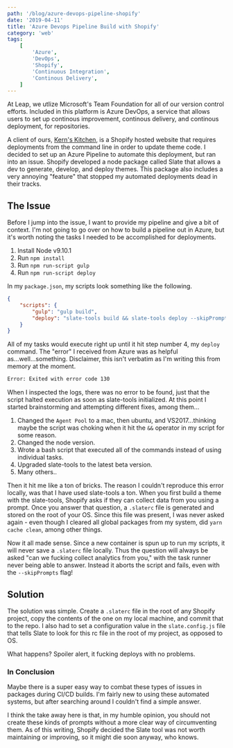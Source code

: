 ```yaml
---
path: '/blog/azure-devops-pipeline-shopify'
date: '2019-04-11'
title: 'Azure Devops Pipeline Build with Shopify'
category: 'web'
tags:
    [
        'Azure',
        'DevOps',
        'Shopify',
        'Continuous Integration',
        'Continous Delivery',
    ]
---
```


At Leap, we utlize Microsoft's Team Foundation for all of our version control efforts. Included in this platform is Azure DevOps, a service that allows users to set up continous improvement, continous delivery, and continous deployment, for repositories.

A client of ours, [Kern's Kitchen](https://derbypie.com), is a Shopify hosted website that requires deployments from the command line in order to update theme code. I decided to set up an Azure Pipeline to automate this deployment, but ran into an issue. Shopify developed a node package called Slate that allows a dev to generate, develop, and deploy themes. This package also includes a very annoying "feature" that stopped my automated deployments dead in their tracks.

## The Issue

Before I jump into the issue, I want to provide my pipeline and give a bit of context. I'm not going to go over on how to build a pipeline out in Azure, but it's worth noting the tasks I needed to be accomplished for deployments.

1. Install Node v9.10.1
2. Run `npm install`
3. Run `npm run-script gulp`
4. Run `npm run-script deploy`

In my `package.json`, my scripts look something like the following.

```json
{
    "scripts": {
        "gulp": "gulp build",
        "deploy": "slate-tools build && slate-tools deploy --skipPrompts"
    }
}
```

All of my tasks would execute right up until it hit step number 4, my `deploy` command. The "error" I received from Azure was as helpful as...well...something. Disclaimer, this isn't verbatim as I'm writing this from memory at the moment.

```bash
Error: Exited with error code 130
```

When I inspected the logs, there was no error to be found, just that the script halted execution as soon as slate-tools initialized. At this point I started brainstorming and attempting different fixes, among them...

1. Changed the `Agent Pool` to a mac, then ubuntu, and VS2017...thinking maybe the script was choking when it hit the `&&` operator in my script for some reason.
2. Changed the node version.
3. Wrote a bash script that executed all of the commands instead of using individual tasks.
4. Upgraded slate-tools to the latest beta version.
5. Many others..

Then it hit me like a ton of bricks. The reason I couldn't reproduce this error locally, was that I have used slate-tools a ton. When you first build a theme with the slate-tools, Shopify asks if they can collect data from you using a prompt. Once you answer that question, a `.slaterc` file is generated and stored on the root of your OS. Since this file was present, I was never asked again - even though I cleared all global packages from my system, did `yarn cache clean`, among other things.

Now it all made sense. Since a new container is spun up to run my scripts, it will never save a `.slaterc` file locally. Thus the question will always be asked "can we fucking collect analytics from you," with the task runner never being able to answer. Instead it aborts the script and fails, even with the `--skipPrompts` flag!

## Solution

The solution was simple. Create a `.slaterc` file in the root of any Shopify project, copy the contents of the one on my local machine, and commit that to the repo. I also had to set a configuration value in the `slate.config.js` file that tells Slate to look for this rc file in the root of my project, as opposed to OS.

What happens? Spoiler alert, it fucking deploys with no problems.

### In Conclusion

Maybe there is a super easy way to combat these types of issues in packages during CI/CD builds. I'm fairly new to using these automated systems, but after searching around I couldn't find a simple answer.

I think the take away here is that, in my humble opinion, you should not create these kinds of prompts without a more clear way of circumventing them. As of this writing, Shopify decided the Slate tool was not worth maintaining or improving, so it might die soon anyway, who knows.
